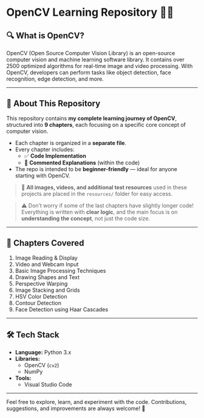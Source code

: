 # OpenCV Learning Repository 📸🧠

## 🔍 What is OpenCV?

OpenCV (Open Source Computer Vision Library) is an open-source computer vision and machine learning software library. It contains over 2500 optimized algorithms for real-time image and video processing. With OpenCV, developers can perform tasks like object detection, face recognition, edge detection, and more.

---

## 📘 About This Repository

This repository contains **my complete learning journey of OpenCV**, structured into **9 chapters**, each focusing on a specific core concept of computer vision.

- Each chapter is organized in a **separate file**.
- Every chapter includes:
  - ✅ **Code Implementation**
  - 💬 **Commented Explanations** (within the code)
- The repo is intended to be **beginner-friendly** — ideal for anyone starting with OpenCV.

> 🔄 **All images, videos, and additional test resources** used in these projects are placed in the `resources/` folder for easy access.

> ⚠️ Don’t worry if some of the last chapters have slightly longer code! Everything is written with **clear logic**, and the main focus is on **understanding the concept**, not just the code size.

---

## 📂 Chapters Covered

1. Image Reading & Display
2. Video and Webcam Input
3. Basic Image Processing Techniques
4. Drawing Shapes and Text
5. Perspective Warping
6. Image Stacking and Grids
7. HSV Color Detection
8. Contour Detection
9. Face Detection using Haar Cascades

---

## 🛠️ Tech Stack

- **Language:** Python 3.x
- **Libraries:** 
  - OpenCV (`cv2`)
  - NumPy
- **Tools:**
  - Visual Studio Code

---

Feel free to explore, learn, and experiment with the code. Contributions, suggestions, and improvements are always welcome! 🌟
